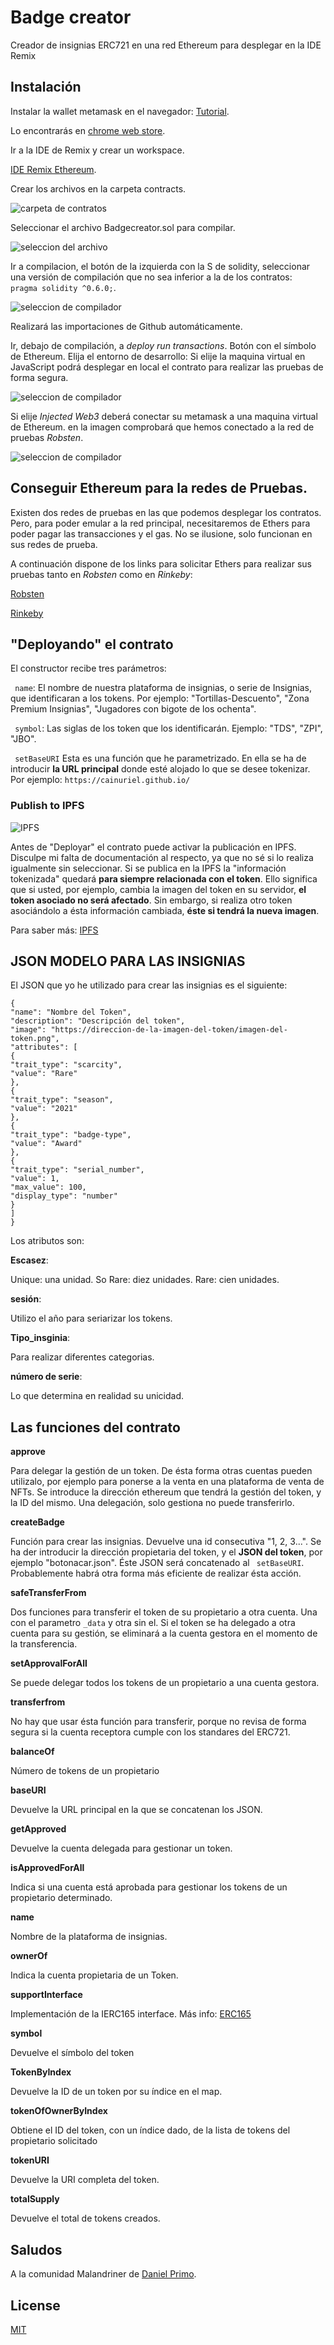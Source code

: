 # Badge creator
Creador de insignias ERC721 en una red Ethereum para desplegar en la IDE Remix

## Instalación

Instalar la wallet metamask en el navegador: [Tutorial](https://etherworld.co/2019/07/07/install-metamask-on-brave-browser/).

Lo encontrarás en 
 [chrome web store](https://chrome.google.com/webstore/detail/metamask/nkbihfbeogaeaoehlefnkodbefgpgknn?hl=es).


Ir a la IDE de Remix y crear un workspace.

 [IDE Remix Ethereum](https://remix.ethereum.org/).

Crear los archivos en la carpeta contracts.

 ![](img/carpeta-contracts.png "carpeta de contratos")

Seleccionar el archivo Badgecreator.sol para compilar.

![](img/seleccion-archivo.png "seleccion del archivo")

Ir a compilacion, el botón de la izquierda con la S de solidity, seleccionar una versión de compilación que no sea inferior a la de los contratos: ``` pragma solidity ^0.6.0;```.

![](img/seleccion-compilador.png "seleccion de compilador")

Realizará las importaciones de Github automáticamente. 

Ir, debajo de compilación, a _deploy run transactions_. Botón con el símbolo de Ethereum.
Elija el entorno de desarrollo:
Si elije la maquina virtual en JavaScript podrá desplegar en local el contrato para realizar las pruebas de forma segura. 

![](img/entorno-javascript.png "seleccion de compilador")

Si elije _Injected Web3_ deberá conectar su metamask a una maquina virtual de Ethereum. en la imagen comprobará que hemos conectado a la red de pruebas _Robsten_. 

![](img/entorno-injected-Web3.png "seleccion de compilador")


## Conseguir Ethereum para la redes de Pruebas.

Existen dos redes de pruebas en las que podemos desplegar los contratos. Pero, para poder emular a la red principal, necesitaremos de Ethers para poder pagar las transacciones y el gas. No se ilusione, solo funcionan en sus redes de prueba.

A continuación dispone de los links para solicitar Ethers para realizar sus pruebas tanto en _Robsten_ como en _Rinkeby_:

 [Robsten](https://faucet.ropsten.be/)

  [Rinkeby](https://faucet.rinkeby.io/)

## "Deployando" el contrato

El constructor recibe tres parámetros:

``` name```:
El nombre de nuestra plataforma de insignias, o serie de Insignias, que identificaran a los tokens.
Por ejemplo: "Tortillas-Descuento", "Zona Premium Insignias", "Jugadores con bigote de los ochenta".

``` symbol```: Las siglas de los token que los identificarán. Ejemplo: "TDS", "ZPI", "JBO".

``` setBaseURI``` Esta es una función que he parametrizado. En ella se ha de introducir __la URL principal__ donde esté alojado lo que se desee tokenizar. Por ejemplo: ```https://cainuriel.github.io/ ```
### Publish to IPFS

![](img/ipfs.png "IPFS")

Antes de "Deployar" el contrato puede activar la publicación en IPFS. Disculpe mi falta de documentación al respecto, ya que no sé si lo realiza igualmente sin seleccionar. Si se publica
en la IPFS la "información tokenizada" quedará __para siempre relacionada con el token__.
Ello significa que si usted, por ejemplo, cambia la imagen del token en su servidor, __el token asociado no será afectado__. Sin embargo, si realiza otro token asociándolo a ésta información cambiada, __éste si tendrá la nueva imagen__. 

Para saber más:
[IPFS](https://ipfs.io//)

## JSON MODELO PARA LAS INSIGNIAS

El JSON que yo he utilizado para crear las insignias es el siguiente:
``` 
{
"name": "Nombre del Token",
"description": "Descripción del token",
"image": "https://direccion-de-la-imagen-del-token/imagen-del-token.png",
"attributes": [
{
"trait_type": "scarcity",
"value": "Rare"
},
{
"trait_type": "season",
"value": "2021"
},
{
"trait_type": "badge-type",
"value": "Award"
},
{
"trait_type": "serial_number",
"value": 1,
"max_value": 100,
"display_type": "number"
}
]
}

```
Los atributos son:

__Escasez__: 

Unique: una unidad. So Rare: diez unidades. Rare: cien unidades.

__sesión__:  

Utilizo el año para seriarizar los tokens.  

__Tipo_insginia__: 

Para realizar diferentes categorias. 

__número de serie__: 

Lo que determina en realidad su unicidad. 


## Las funciones del contrato

__approve__

Para delegar la gestión de un token. De ésta forma otras cuentas pueden utilizalo, por ejemplo para ponerse a la venta en una plataforma de venta de NFTs. Se introduce la dirección ethereum que tendrá la gestión del token, y la ID del mismo. Una delegación, solo gestiona no puede transferirlo.

__createBadge__

Función para crear las insignias. Devuelve una id consecutiva "1, 2, 3...". 
Se ha der introducir la dirección propietaria del token, y el __JSON del token__, por ejemplo "botonacar.json". Éste JSON será concatenado al ``` setBaseURI```. 
Probablemente habrá otra forma más eficiente de realizar ésta acción.

__safeTransferFrom__

Dos funciones para transferir el token de su propietario a otra cuenta. Una con el parametro ```_data``` y otra sin el. Si el token se ha delegado a otra cuenta para su gestión, se eliminará a la cuenta gestora en el momento de la transferencia. 

__setApprovalForAll__

Se puede delegar todos los tokens de un propietario a una cuenta gestora. 

__transferfrom__ 

No hay que usar ésta función para transferir, porque no revisa de forma segura si la cuenta receptora cumple con los standares del ERC721. 

__balanceOf__ 

Número de tokens de un propietario

__baseURI__

Devuelve la URL principal en la que se concatenan los JSON. 

__getApproved__

Devuelve la cuenta delegada para gestionar un token.

__isApprovedForAll__

Indica si una cuenta está aprobada para gestionar los tokens de un propietario determinado.

__name__

Nombre de la plataforma de insignias.

__ownerOf__

Indica la cuenta propietaria de un Token. 

__supportInterface__

Implementación de la IERC165 interface.
Más info:
 [ERC165](https://docs.openzeppelin.com/contracts/3.x/api/introspection#IERC165)

__symbol__

Devuelve el símbolo del token

__TokenByIndex__

Devuelve la ID de un token por su índice en el map.

__tokenOfOwnerByIndex__

Obtiene el ID del token, con un índice dado, de la lista de tokens del propietario solicitado

__tokenURI__

Devuelve la URI completa del token. 

__totalSupply__

Devuelve el total de tokens creados.

## Saludos
A la comunidad Malandriner de  [Daniel Primo](https://www.danielprimo.io/).

## License
[MIT](https://choosealicense.com/licenses/mit/)
